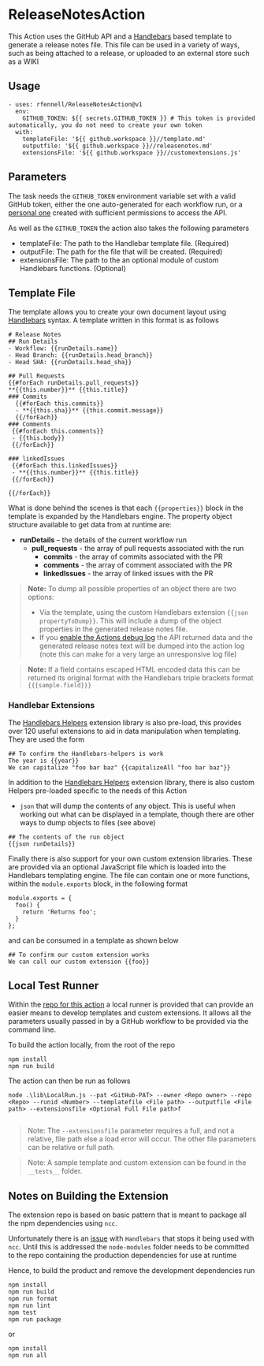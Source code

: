# ReleaseNotesAction

This Action uses the GitHub API and a [Handlebars](https://handlebarsjs.com/) based template to generate a release notes file. This file can be used in a variety of ways, such as being attached to a release, or uploaded to an external store such as a WIKI

## Usage

```
- uses: rfennell/ReleaseNotesAction@v1
  env:
    GITHUB_TOKEN: ${{ secrets.GITHUB_TOKEN }} # This token is provided automatically, you do not need to create your own token
  with:
    templateFile: '${{ github.workspace }}//template.md'
    outputfile: '${{ github.workspace }}//releasenotes.md'
    extensionsFile: '${{ github.workspace }}//customextensions.js'

``` 
## Parameters

The task needs the `GITHUB_TOKEN` environment variable set with a valid GitHub token, either the one auto-generated for each workflow run, or a [personal one](https://docs.github.com/en/free-pro-team@latest/github/authenticating-to-github/creating-a-personal-access-token) created with sufficient permissions to access the API. 

As well as the `GITHUB_TOKEN` the action also takes the following parameters

* templateFile: The path to the Handlebar template file. (Required)
* outputFile: The path for the file that will be created. (Required)
* extensionsFile: The path to the an optional module of custom Handlebars functions. (Optional)

## Template File
The template allows you to create your own document layout using [Handlebars](https://handlebarsjs.com/) syntax. A template written in this format is as follows

```
# Release Notes 
## Run Details
- Workflow: {{runDetails.name}} 
- Head Branch: {{runDetails.head_branch}} 
- Head SHA: {{runDetails.head_sha}} 

## Pull Requests
{{#forEach runDetails.pull_requests}}
**{{this.number}}** {{this.title}}
### Commits
  {{#forEach this.commits}}
  - **{{this.sha}}** {{this.commit.message}}
  {{/forEach}}
### Comments
 {{#forEach this.comments}}
 - {{this.body}}
 {{/forEach}}

### linkedIssues
 {{#forEach this.linkedIssues}}
 - **{{this.number}}** {{this.title}}
 {{/forEach}}
    
{{/forEach}}

```

What is done behind the scenes is that each `{{properties}}` block in the template is expanded by the Handlebars engine. The property object structure available to get data from at runtime are:

* **runDetails** – the details of the current workflow run
  - **pull_requests**  - the array of pull requests associated with the run
    - **commits**  - the array of commits associated with the PR
    - **comments**  - the array of comment associated with the PR
    - **linkedIssues**  - the array of linked issues with the PR

> **Note:** To dump all possible properties of an object there are two options:
> - Via the template, using the custom Handlebars extension `{{json propertyToDump}}`. This will include a dump of the object properties in the generated release notes file.
> - If you [enable the Actions debug log](https://docs.github.com/en/free-pro-team@latest/actions/managing-workflow-runs/enabling-debug-logging) the API returned data and the generated release notes text will be dumped into the action log (note this can make for a very large an unresponsive log file)

> **Note:** If a field contains escaped HTML encoded data this can be returned its original format with the Handlebars triple brackets format `{{{sample.field}}}` 

### Handlebar Extensions
 The [Handlebars Helpers](https://github.com/helpers/handlebars-helpers) extension library is also pre-load, this provides over 120 useful extensions to aid in data manipulation when templating. They are used the form

```
## To confirm the Handlebars-helpers is work
The year is {{year}} 
We can capitalize "foo bar baz" {{capitalizeAll "foo bar baz"}}
```

In addition to the [Handlebars Helpers](https://github.com/helpers/handlebars-helpers) extension library, there is also custom Helpers pre-loaded specific to the needs of this Action

- `json` that will dump the contents of any object. This is useful when working out what can be displayed in a template, though there are other ways to dump objects to files (see above)

```
## The contents of the run object
{{json runDetails}}
```

Finally there is also support for your own custom extension libraries. These are provided via an optional JavaScript file which is loaded into the Handlebars templating engine. The file can contain one or more functions, within the `module.exports` block, in the following format
```
module.exports = {
  foo() {
    return 'Returns foo';
  }
};
```

and can be consumed in a template as shown below
```
## To confirm our custom extension works
We can call our custom extension {{foo}}
```

## Local Test Runner
Within the [repo for this action](https://github.com/rfennell/ReleaseNotesAction) a local runner is provided that can provide an easier means to develop templates and custom extensions. It allows all the parameters usually passed in by a GitHub workflow to be provided via the command line.

To build the action locally, from the root of the repo

```
npm install
npm run build
```

The action can then be run as follows

```
node .\lib\LocalRun.js --pat <GitHub-PAT> --owner <Repo owner> --repo <Repo> --runid <Number> --templatefile <File path> --outputfile <File path> --extensionsfile <Optional Full File path>f
        
```
> Note: The `--extensionsfile` parameter requires a full, and not a relative, file path else a load error will occur. The other file parameters can be relative or full path.

> Note: A sample template and custom extension can be found in the `__tests__` folder.

## Notes on Building the Extension
The extension repo is based on basic pattern that is meant to package all the npm dependencies using `ncc`. 

Unfortunately there is an [issue](https://github.com/helpers/handlebars-helpers/issues/375) with `Handlebars` that stops it being used with `ncc`. Until this is addressed the `node-modules` folder needs to be committed to the repo containing the production dependencies for use at runtime

Hence, to build the product and remove the development dependencies run

```
npm install
npm run build
npm run format 
npm run lint
npm test
npm run package
```

or

```
npm install
npm run all
```